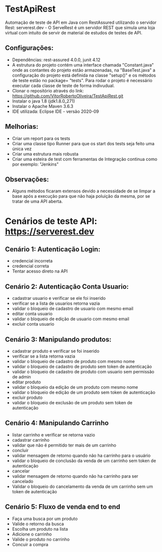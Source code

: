 # TestApiRest
Automação de teste de API em Java com RestAssured utilizando o servidor Rest: serverest.dev - O ServeRest é um servidor REST que simula uma loja virtual com intuito de servir de material de estudos de testes de API.

## Configurações:
 - Dependências: rest-assured 4.0.0, junit 4.12
 - A estrutura do projeto contém uma interface chamada "Constant.java" onde as contantes do projeto estão armazenadas, na "BaseTest.java" a configuração do projeto está definida na classe "setup()" e os métodos de teste estão no package= "tests". Para rodar o projeto é necessário executar cada classe de teste de forma indivudual.
 - Clonar o repositório através do link: https://github.com/VitorRobertoOliveira/TestApiRest.git
 - Instalar o java 1.8 (jdk1.8.0_271)
 - Instalar o Apache Maven 3.6.3
 - IDE utilizada: Eclipse IDE - versão 2020-09
 
## Melhorias:
 - Criar um report para os tests
 - Criar uma classe tipo Runner para que os start dos tests seja feito uma única vez
 - Criar uma estrutura mais robusta
 - Criar uma esteira de test com ferramentas de Integração continua como por exemplo: "Jenkins"

## Observações:
 - Alguns métodos ficaram extensos devido a necessidade de se limpar a base após a execução para que não haja poluição da mesma, por se tratar de uma API aberta.

# Cenários de teste API: https://serverest.dev

## Cenário 1: Autenticação Login:
 - credencial incorreta
 - credencial correta
 - Tentar acesso direto na API

## Cenário 2: Autenticação Conta Usuario:
 - cadastrar usuario e verificar se ele foi inserido
 - verificar se a lista de usuarios retorna vazia
 - validar o bloqueio de cadastro de usuario com mesmo email
 - editar conta usuario
 - validar o bloqueio de edição de usuario com mesmo email
 - excluir conta usuario

## Cenário 3: Manipulando produtos:
 - cadastrar produto e verificar se foi inserido
 - verificar se a lista retorna vazia
 - validar o bloqueio de cadastro de produto com mesmo nome
 - validar o bloqueio de cadastro de produto sem token de autenticação
 - validar o bloqueio de cadastro de produto com usuario sem permissão de admin
 - editar produto
 - validar o bloqueio da edição de um produto com mesmo nome
 - validar o bloqueio de edição de um produto sem token de autenticação
 - excluir produto
 - validar o bloqueio de exclusão de um produto sem token de autenticação

## Cenário 4: Manipulando Carrinho
- listar carrinho e verificar se retorna vazio
- cadastrar carrinho
- validar que não é permitido ter mais de um carrinho
- concluir
- validar mensagem de retorno quando não ha carrinho para o usuário
- validar o bloqueio de conclusão da venda de um carrinho sem token de autenticação
- cancelar
- validar mensagem de retorno quando não ha carrinho para ser cancelado
- Validar o bloqueio do cancelamento da venda de um carrinho sem um token de autenticação
 
## Cenário 5: Fluxo de venda end to end
 - Faça uma busca por um produto
 - Valide o retorno da busca
 - Escolha um produto na lista
 - Adicione o carrinho
 - Valide o produto no carrinho
 - Concuir a compra
